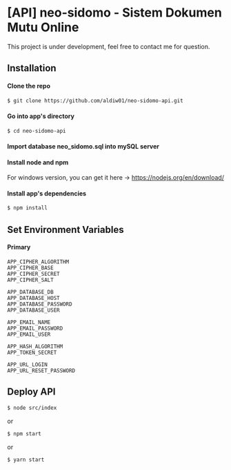 # [API] neo-sidomo - Sistem Dokumen Mutu Online
This project is under development, feel free to contact me for question.

## Installation

#### Clone the repo
``` bash
$ git clone https://github.com/aldiw01/neo-sidomo-api.git
```

#### Go into app's directory
``` bash
$ cd neo-sidomo-api
```

#### Import database neo_sidomo.sql into mySQL server

#### Install node and npm
For windows version, you can get it here -> https://nodejs.org/en/download/ 

#### Install app's dependencies
``` bash
$ npm install
```

## Set Environment Variables

#### Primary
```
APP_CIPHER_ALGORITHM
APP_CIPHER_BASE
APP_CIPHER_SECRET
APP_CIPHER_SALT

APP_DATABASE_DB
APP_DATABASE_HOST
APP_DATABASE_PASSWORD
APP_DATABASE_USER

APP_EMAIL_NAME
APP_EMAIL_PASSWORD
APP_EMAIL_USER

APP_HASH_ALGORITHM
APP_TOKEN_SECRET

APP_URL_LOGIN
APP_URL_RESET_PASSWORD
```

## Deploy API
``` bash
$ node src/index
```
or
``` bash
$ npm start
```
or
``` bash
$ yarn start
```
